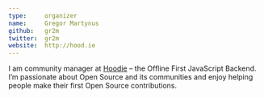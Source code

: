```yaml
---
type:     organizer
name:     Gregor Martynus
github:   gr2m
twitter:  gr2m
website:  http://hood.ie
---
```


I am community manager at [Hoodie](http://hood.ie) – the Offline First JavaScript Backend.
I’m passionate about Open Source and its communities and enjoy helping people
make their first Open Source contributions.
